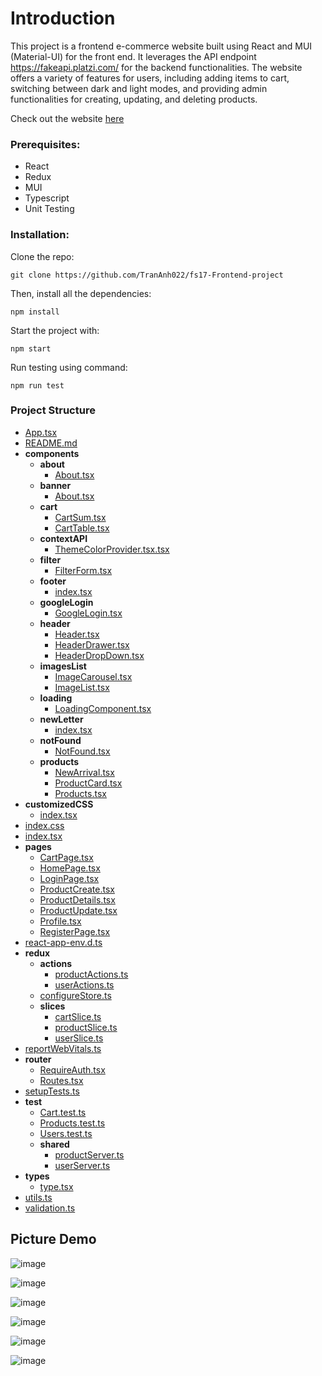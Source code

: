 # Introduction

This project is a frontend e-commerce website built using React and MUI (Material-UI) for the front end. It leverages the API endpoint https://fakeapi.platzi.com/ for the backend functionalities. The website offers a variety of features for users, including adding items to cart, switching between dark and light modes, and providing admin functionalities for creating, updating, and deleting products.

Check out the website [here](https://fs17-frontend-project.onrender.com/)

### Prerequisites:
- React
- Redux
- MUI
- Typescript
- Unit Testing

### Installation:
   Clone the repo:

   `git clone https://github.com/TranAnh022/fs17-Frontend-project`

   Then, install all the dependencies:

   `npm install`

   Start the project with:

   `npm start`

   Run testing using command:

   `npm run test`

### Project Structure
   - [App.tsx](App.tsx)
   - [README.md](README.md)
   - __components__
     - __about__
       - [About.tsx](components/about/About.tsx)
     - __banner__
       - [About.tsx](components/banner/About.tsx)
     - __cart__
       - [CartSum.tsx](components/cart/CartSum.tsx)
       - [CartTable.tsx](components/cart/CartTable.tsx)
     - __contextAPI__
       - [ThemeColorProvider.tsx.tsx](components/contextAPI/ThemeColorProvider.tsx.tsx)
     - __filter__
       - [FilterForm.tsx](components/filter/FilterForm.tsx)
     - __footer__
       - [index.tsx](components/footer/index.tsx)
     - __googleLogin__
       - [GoogleLogin.tsx](components/googleLogin/GoogleLogin.tsx)
     - __header__
       - [Header.tsx](components/header/Header.tsx)
       - [HeaderDrawer.tsx](components/header/HeaderDrawer.tsx)
       - [HeaderDropDown.tsx](components/header/HeaderDropDown.tsx)
     - __imagesList__
       - [ImageCarousel.tsx](components/imagesList/ImageCarousel.tsx)
       - [ImageList.tsx](components/imagesList/ImageList.tsx)
     - __loading__
       - [LoadingComponent.tsx](components/loading/LoadingComponent.tsx)
     - __newLetter__
       - [index.tsx](components/newLetter/index.tsx)
     - __notFound__
       - [NotFound.tsx](components/notFound/NotFound.tsx)
     - __products__
       - [NewArrival.tsx](components/products/NewArrival.tsx)
       - [ProductCard.tsx](components/products/ProductCard.tsx)
       - [Products.tsx](components/products/Products.tsx)
   - __customizedCSS__
     - [index.tsx](customizedCSS/index.tsx)
   - [index.css](index.css)
   - [index.tsx](index.tsx)
   - __pages__
     - [CartPage.tsx](pages/CartPage.tsx)
     - [HomePage.tsx](pages/HomePage.tsx)
     - [LoginPage.tsx](pages/LoginPage.tsx)
     - [ProductCreate.tsx](pages/ProductCreate.tsx)
     - [ProductDetails.tsx](pages/ProductDetails.tsx)
     - [ProductUpdate.tsx](pages/ProductUpdate.tsx)
     - [Profile.tsx](pages/Profile.tsx)
     - [RegisterPage.tsx](pages/RegisterPage.tsx)
   - [react\-app\-env.d.ts](react-app-env.d.ts)
   - __redux__
     - __actions__
       - [productActions.ts](redux/actions/productActions.ts)
       - [userActions.ts](redux/actions/userActions.ts)
     - [configureStore.ts](redux/configureStore.ts)
     - __slices__
       - [cartSlice.ts](redux/slices/cartSlice.ts)
       - [productSlice.ts](redux/slices/productSlice.ts)
       - [userSlice.ts](redux/slices/userSlice.ts)
   - [reportWebVitals.ts](reportWebVitals.ts)
   - __router__
     - [RequireAuth.tsx](router/RequireAuth.tsx)
     - [Routes.tsx](router/Routes.tsx)
   - [setupTests.ts](setupTests.ts)
   - __test__
     - [Cart.test.ts](test/Cart.test.ts)
     - [Products.test.ts](test/Products.test.ts)
     - [Users.test.ts](test/Users.test.ts)
     - __shared__
       - [productServer.ts](test/shared/productServer.ts)
       - [userServer.ts](test/shared/userServer.ts)
   - __types__
     - [type.tsx](types/type.tsx)
   - [utils.ts](utils.ts)
   - [validation.ts](validation.ts)



## Picture Demo

![image](https://github.com/TranAnh022/fs17-Frontend-project/assets/63698770/800471a9-c094-463b-8bb4-9d52b13add3b)

![image](https://github.com/TranAnh022/fs17-Frontend-project/assets/63698770/a95c2850-d4ce-4542-9186-bd806af44609)

![image](https://github.com/TranAnh022/fs17-Frontend-project/assets/63698770/f3c0f793-7ca6-428f-bfba-312731ac15e9)

![image](https://github.com/TranAnh022/fs17-Frontend-project/assets/63698770/bb520605-b569-458b-be14-d2e86223187a)

![image](https://github.com/TranAnh022/fs17-Frontend-project/assets/63698770/5f261429-1cc8-4c81-8a3d-d48bf2578e16)

![image](https://github.com/TranAnh022/fs17-Frontend-project/assets/63698770/8459640d-35a9-44b6-a0bf-e2435e28e4b7)





